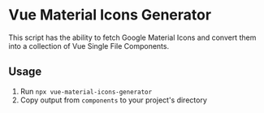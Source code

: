 # Vue Material Icons Generator
This script has the ability to fetch Google Material Icons and convert them into a collection of Vue Single File Components.

## Usage
1. Run `npx vue-material-icons-generator`
2. Copy output from `components` to your project's directory